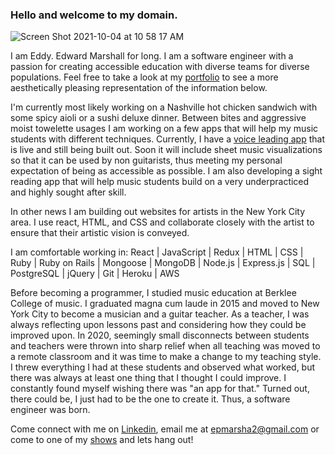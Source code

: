 ### Hello and welcome to my domain.

![Screen Shot 2021-10-04 at 10 58 17 AM](https://user-images.githubusercontent.com/78100214/135874910-cb5f5abe-ef0e-416d-a041-c5de8444ac0f.png)


I am Eddy. Edward Marshall for long. I am a software engineer with a passion for creating accessible education with diverse teams for diverse populations. Feel free to take a look at my [portfolio](https://eddymarshall.github.io/portfolio/) to see a more aesthetically pleasing representation of the information below. 

I'm currently most likely working on a Nashville hot chicken sandwich with some spicy aioli or a sushi deluxe dinner. Between bites and aggressive moist towelette usages I am working on a few apps that will help my music students with different techniques. Currently, I have a [voice leading app](https://eddymarshall.github.io/Voice_Leading_Visualizer/) that is live and still being built out. Soon it will include sheet music visualizations so that it can be used by non guitarists, thus meeting my personal expectation of being as accessible as possible. I am also developing a sight reading app that will help music students build on a very underpracticed and highly sought after skill. 

In other news I am building out websites for artists in the New York City area. I use react, HTML, and CSS and collaborate closely with the artist to ensure that their artistic vision is conveyed. 

I am comfortable working in: React | JavaScript | Redux | HTML | CSS | Ruby | Ruby on Rails | Mongoose | MongoDB | Node.js | Express.js | SQL | PostgreSQL | jQuery | Git | Heroku | AWS

Before becoming a programmer, I studied music education at Berklee College of music. I graduated magna cum laude in 2015 and moved to New York City to become a musician and a guitar teacher. As a teacher, I was always reflecting upon lessons past and considering how they could be improved upon. In 2020, seemingly small disconnects between students and teachers were thrown into sharp relief when all teaching was moved to a remote classroom and it was time to make a change to my teaching style. I threw everything I had at these students and observed what worked, but there was always at least one thing that I thought I could improve. I constantly found myself wishing there was "an app for that." Turned out, there could be, I just had to be the one to create it. Thus, a software engineer was born.

Come connect with me on [Linkedin](https://www.linkedin.com/in/edward-marshall-092ba6b9/), email me at [epmarsha2@gmail.com](mailto:epmarsha2@gmail.com) or come to one of my [shows](https://eddymarshallmusic.com) and lets hang out!


<!--
**EddyMarshall/EddyMarshall** is a ✨ _special_ ✨ repository because its `README.md` (this file) appears on your GitHub profile.

Here are some ideas to get you started:

- 🔭 I’m currently working on ...
- 🌱 I’m currently learning ...
- 👯 I’m looking to collaborate on ...
- 🤔 I’m looking for help with ...
- 💬 Ask me about ...
- 📫 How to reach me: ...
- 😄 Pronouns: ...
- ⚡ Fun fact: ...
-->
